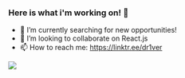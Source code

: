 ### Here is what i'm working on! 👋

- 🎯 I’m currently searching for new opportunities!
- 👯 I’m looking to collaborate on React.js
- 📫 How to reach me: https://linktr.ee/dr1ver


[![](https://www.codewars.com/users/dr1verrr/badges/large)](https://www.codewars.com/users/dr1verrr)
